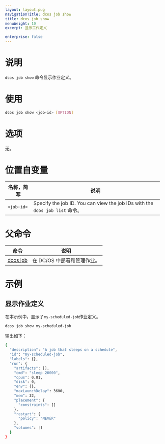 ```yaml
---
layout: layout.pug
navigationTitle: dcos job show
title: dcos job show
menuWeight: 10
excerpt: 显示工作定义

enterprise: false
---
```



# 说明
`dcos job show` 命令显示作业定义。

# 使用

```bash
dcos job show <job-id> [OPTION]
```

# 选项

无。

# 位置自变量

| 名称，简写 | 说明 |
|---------|-------------|
| `<job-id>`   |   Specify the job ID.  You can view the job IDs with the `dcos job list` 命令。|

# 父命令

| 命令 | 说明 |
|---------|-------------|
|  [dcos job](/1.11/cli/command-reference/dcos-job/)  | 在 DC/OS 中部署和管理作业。|

# 示例

## 显示作业定义

在本示例中，显示了`my-scheduled-job`作业定义。

```bash
dcos job show my-scheduled-job
```

输出如下：

```bash
{
  "description": "A job that sleeps on a schedule",
  "id": "my-scheduled-job",
  "labels": {},
  "run": {
    "artifacts": [],
    "cmd": "sleep 20000",
    "cpus": 0.01,
    "disk": 0,
    "env": {},
    "maxLaunchDelay": 3600,
    "mem": 32,
    "placement": {
      "constraints": []
    },
    "restart": {
      "policy": "NEVER"
    },
    "volumes": []
  }
}
```
